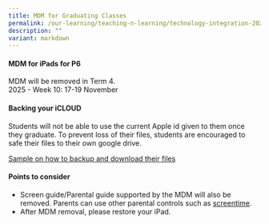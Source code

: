 ```yaml
---
title: MDM for Graduating Classes
permalink: /our-learning/teaching-n-learning/technology-integration-2023/mdm-for-graduating-classes/
description: ""
variant: markdown
---
```

<h4><strong>MDM for iPads for P6</strong></h4>
<p>MDM will be removed in Term 4.<br>2025 - Week 10: 17-19 November</p>
<h4><strong>Backing your iCLOUD</strong></h4>
<p>Students will not be able to use the current Apple id given to them once they graduate. To prevent loss of their files, students are encouraged to safe their files to their own google drive.</p>
<p><a target="" href="https://go.gov.sg/cloudstoragemigration">Sample on how to backup and download their files</a></p>
<h4><strong>Points to consider</strong></h4>
<ul>

<li>Screen guide/Parental guide supported by the MDM will also be removed. Parents can use other parental controls such as&nbsp;<a target="" href="https://www.youtube.com/watch?v=RzVIosMRUHg">screentime</a>.&nbsp;</li>
<li>After MDM removal, please restore your iPad.&nbsp;</li>
</ul>